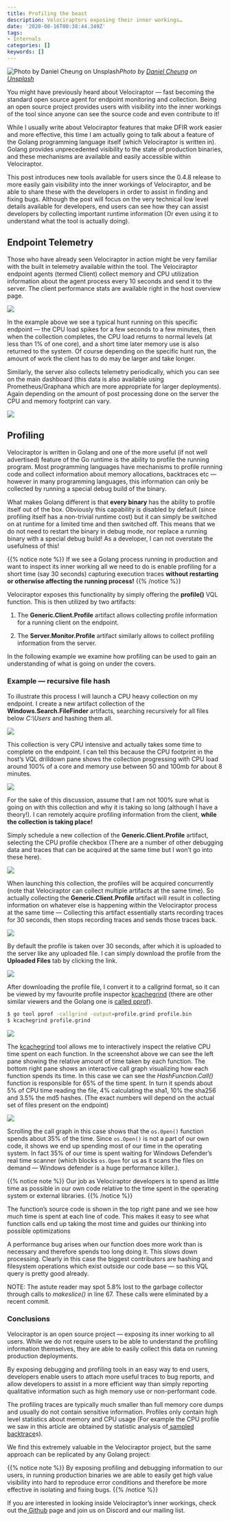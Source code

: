 ```yaml
---
title: Profiling the beast
description: Velociraptors exposing their inner workings…
date: '2020-08-16T00:38:44.349Z'
tags:
- Internals
categories: []
keywords: []
---
```


![Photo by [Daniel Cheung](https://unsplash.com/@danielkcheung?utm_source=medium&utm_medium=referral) on [Unsplash](https://unsplash.com?utm_source=medium&utm_medium=referral)](https://cdn-images-1.medium.com/max/10582/0*VRw2NF77V7mzrtQw?width=600px)*Photo by [Daniel Cheung](https://unsplash.com/@danielkcheung?utm_source=medium&utm_medium=referral) on [Unsplash](https://unsplash.com?utm_source=medium&utm_medium=referral)*

You might have previously heard about Velociraptor — fast becoming the standard open source agent for endpoint monitoring and collection. Being an open source project provides users with visibility into the inner workings of the tool since anyone can see the source code and even contribute to it!

While I usually write about Velociraptor features that make DFIR work easier and more effective, this time I am actually going to talk about a feature of the Golang programming language itself (which Velociraptor is written in). Golang provides unprecedented visibility to the state of production binaries, and these mechanisms are available and easily accessible within Velociraptor.

This post introduces new tools available for users since the 0.4.8 release to more easily gain visibility into the inner workings of Velociraptor, and be able to share these with the developers in order to assist in finding and fixing bugs. Although the post will focus on the very technical low level details available for developers, end users can see how they can assist developers by collecting important runtime information (Or even using it to understand what the tool is actually doing).

## Endpoint Telemetry

Those who have already seen Velociraptor in action might be very familiar with the built in telemetry available within the tool. The Velociraptor endpoint agents (termed Client) collect memory and CPU utilization information about the agent process every 10 seconds and send it to the server. The client performance stats are available right in the host overview page.

![](../../img/1ojviZVbiMFj-fBS2nBVbLQ.png)

In the example above we see a typical hunt running on this specific endpoint — the CPU load spikes for a few seconds to a few minutes, then when the collection completes, the CPU load returns to normal levels (at less than 1% of one core), and a short time later memory use is also returned to the system. Of course depending on the specific hunt run, the amount of work the client has to do may be larger and take longer.

Similarly, the server also collects telemetry periodically, which you can see on the main dashboard (this data is also available using Prometheus/Graphana which are more appropriate for larger deployments). Again depending on the amount of post processing done on the server the CPU and memory footprint can vary.

![](../../img/1EchDpaQPy19KrQe9ZouF3g.png)

## Profiling

Velociraptor is written in Golang and one of the more useful (if not well advertised) feature of the Go runtime is the ability to profile the running program. Most programming languages have mechanisms to profile running code and collect information about memory allocations, backtraces etc — however in many programming languages, this information can only be collected by running a special debug build of the binary.

What makes Golang different is that **every binary** has the ability to profile itself out of the box. Obviously this capability is disabled by default (since profiling itself has a non-trivial runtime cost) but it can simply be switched on at runtime for a limited time and then switched off. This means that we do not need to restart the binary in debug mode, nor replace a running binary with a special debug build! As a developer, I can not overstate the usefulness of this!

{{% notice note %}}
If we see a Golang process running in production and want to inspect its inner working all we need to do is enable profiling for a short time (say 30 seconds) capturing execution traces **without restarting or otherwise affecting the running process!**
{{% /notice %}}

Velociraptor exposes this functionality by simply offering the **profile()** VQL function. This is then utilized by two artifacts:

1. The **Generic.Client.Profile** artifact allows collecting profile information for a running client on the endpoint.

1. The **Server.Monitor.Profile** artifact similarly allows to collect profiling information from the server.

In the following example we examine how profiling can be used to gain an understanding of what is going on under the covers.

### Example — recursive file hash

To illustrate this process I will launch a CPU heavy collection on my endpoint. I create a new artifact collection of the **Windows.Search.FileFinder** artifacts, searching recursively for all files below *C:\Users* and hashing them all.

![](../../img/1K5FlQK6zzhpg0SObQFcTcg.png)

This collection is very CPU intensive and actually takes some time to complete on the endpoint. I can tell this because the CPU footprint in the host’s VQL drilldown pane shows the collection progressing with CPU load around 100% of a core and memory use between 50 and 100mb for about 8 minutes.

![](../../img/1mxVuPJ1lWuGSHnYyObwnpw.png)

For the sake of this discussion, assume that I am not 100% sure what is going on with this collection and why it is taking so long (although I have a theory!). I can remotely acquire profiling information from the client, **while the collection is taking place!**

Simply schedule a new collection of the **Generic.Client.Profile** artifact, selecting the CPU profile checkbox (There are a number of other debugging data and traces that can be acquired at the same time but I won’t go into these here).

![](../../img/16SDwrh4quetvE_emHQnfmg.png)

When launching this collection, the profiles will be acquired concurrently (note that Velociraptor can collect multiple artifacts at the same time). So actually collecting the **Generic.Client.Profile** artifact will result in collecting information on whatever else is happening within the Velociraptor process at the same time — Collecting this artifact essentially starts recording traces for 30 seconds, then stops recording traces and sends those traces back.

![](../../img/1Ypb_iKi_s9ypRzexekYAAw.png)

By default the profile is taken over 30 seconds, after which it is uploaded to the server like any uploaded file. I can simply download the profile from the **Uploaded Files** tab by clicking the link.

![](../../img/17ZeuBYe5dIV_LATRLZkUaw.png)

After downloading the profile file, I convert it to a callgrind format, so it can be viewed by my favourite profile inspector [kcachegrind](https://kcachegrind.github.io/html/Home.html) (there are other similar viewers and the Golang one is [called pprof](https://github.com/google/pprof)).

```sh
$ go tool pprof -callgrind -output=profile.grind profile.bin
$ kcachegrind profile.grind
```

![](../../img/1GFekz4L0I4hm-LzR6EZbCQ.png)

The [kcachegrind](https://kcachegrind.github.io/html/Home.html) tool allows me to interactively inspect the relative CPU time spent on each function. In the screenshot above we can see the left pane showing the relative amount of time taken by each function. The bottom right pane shows an interactive call graph visualizing how each function spends its time. In this case we can see the *HashFunction.Call()* function is responsible for 65% of the time spent. In turn it spends about 5% of CPU time reading the file, 4% calculating the sha1, 10% the sha256 and 3.5% the md5 hashes. (The exact numbers will depend on the actual set of files present on the endpoint)

![](../../img/1VV4GJRhUlO2rnN8zG1ahKA.png)

Scrolling the call graph in this case shows that the `os.Open()`
function spends about 35% of the time. Since `os.Open()` is not a part
of our own code, it shows we end up spending most of our time in the
operating system. In fact 35% of our time is spent waiting for Windows
Defender’s real time scanner (which blocks `os.Open` for us as it
scans the files on demand — Windows defender is a huge performance
killer.).

{{% notice note %}}
Our job as Velociraptor developers is to spend as little time as possible in our own code relative to the time spent in the operating system or external libraries.
{{% /notice %}}

The function’s source code is shown in the top right pane and we see how much time is spent at each line of code. This makes it easy to see what function calls end up taking the most time and guides our thinking into possible optimizations

A performance bug arises when our function does more work than is necessary and therefore spends too long doing it. This slows down processing. Clearly in this case the biggest contributors are hashing and filesystem operations which exist outside our code base — so this VQL query is pretty good already.

NOTE: The astute reader may spot 5.8% lost to the garbage collector through calls to *makeslice()* in line 67. These calls were eliminated by a recent commit.

### Conclusions

Velociraptor is an open source project — exposing its inner working to all users. While we do not require users to be able to understand the profiling information themselves, they are able to easily collect this data on running production deployments.

By exposing debugging and profiling tools in an easy way to end users, developers enable users to attach more useful traces to bug reports, and allow developers to assist in a more efficient way than simply reporting qualitative information such as high memory use or non-performant code.

The profiling traces are typically much smaller than full memory core dumps and usually do not contain sensitive information. Profiles only contain high level statistics about memory and CPU usage (For example the CPU profile we saw in this article are obtained by statistic analysis of[ sampled backtrace](https://golang.org/pkg/net/http/pprof/)s).

We find this extremely valuable in the Velociraptor project, but the same approach can be replicated by any Golang project:

{{% notice note %}}
By exposing profiling and debugging information to our users, in running production binaries we are able to easily get high value visibility into hard to reproduce error conditions and therefore be more effective in isolating and fixing bugs.
{{% /notice %}}

If you are interested in looking inside Velociraptor’s inner workings, check out the[ Github](https://github.com/Velocidex/velociraptor) page and join us on Discord and our mailing list.
